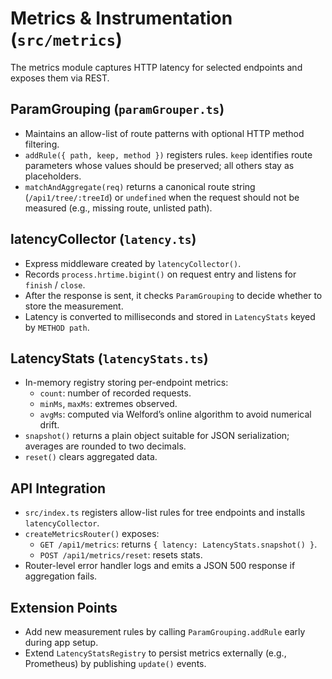 # Metrics & Instrumentation (`src/metrics`)

The metrics module captures HTTP latency for selected endpoints and exposes them via REST.

## ParamGrouping (`paramGrouper.ts`)
- Maintains an allow-list of route patterns with optional HTTP method filtering.
- `addRule({ path, keep, method })` registers rules. `keep` identifies route parameters whose values should be preserved; all others stay as placeholders.
- `matchAndAggregate(req)` returns a canonical route string (`/api1/tree/:treeId`) or `undefined` when the request should not be measured (e.g., missing route, unlisted path).

## latencyCollector (`latency.ts`)
- Express middleware created by `latencyCollector()`.
- Records `process.hrtime.bigint()` on request entry and listens for `finish` / `close`.
- After the response is sent, it checks `ParamGrouping` to decide whether to store the measurement.
- Latency is converted to milliseconds and stored in `LatencyStats` keyed by `METHOD path`.

## LatencyStats (`latencyStats.ts`)
- In-memory registry storing per-endpoint metrics:
  - `count`: number of recorded requests.
  - `minMs`, `maxMs`: extremes observed.
  - `avgMs`: computed via Welford’s online algorithm to avoid numerical drift.
- `snapshot()` returns a plain object suitable for JSON serialization; averages are rounded to two decimals.
- `reset()` clears aggregated data.

## API Integration
- `src/index.ts` registers allow-list rules for tree endpoints and installs `latencyCollector`.
- `createMetricsRouter()` exposes:
  - `GET /api1/metrics`: returns `{ latency: LatencyStats.snapshot() }`.
  - `POST /api1/metrics/reset`: resets stats.
- Router-level error handler logs and emits a JSON 500 response if aggregation fails.

## Extension Points
- Add new measurement rules by calling `ParamGrouping.addRule` early during app setup.
- Extend `LatencyStatsRegistry` to persist metrics externally (e.g., Prometheus) by publishing `update()` events.
